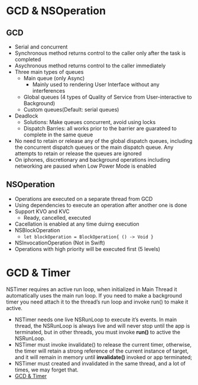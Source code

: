 # GCD & NSOperation

## GCD

- Serial and concurrent
- Synchronous method returns control to the caller only after the task is completed
- Asychronous method returns control to the caller immediately
- Three main types of queues
  - Main queue (only Async)
    - Mainly used to rendering User Interface without any interferences
  - Global queues (4 types of Quality of Service from User-interactive to Background)
  - Custom queues(Default: serial queues)
- Deadlock 
  - Solutions: Make queues concurrent, avoid using locks
  - Dispatch Barries: all works prior to the barrier are guarateed to complete in the same queue
- No need to retain or release any of the global dispatch queues, including the concurrent dispatch queues or the main dispatch queue. Any attempts to retain or release the queues are ignored
- On iphones, discretionary and background operations including networking are paused when Low Power Mode is enabled



## NSOperation

- Operations are executed on a separate thread from GCD
- Using dependencies to execute an operation after another one is done
- Support KVO and KVC
  - Ready, cancelled, executed 
- Cacellation is enabled at any time duirng execution
- NSBlockOperation
  - ```let blockOperation = BlockOperation{ () -> Void }```
- NSInvocationOperation (Not in Swift)
- Operations with high priority will be executed first (5 levels)


# GCD & Timer
NSTimer requires an active run loop, when initialized in Main Thread it automatically uses the main run loop. If you need to make a background timer you need attach it to the thread’s run loop and invoke run() to make it active.
- NSTimer needs one live NSRunLoop to execute it’s events. In main thread, the NSRunLoop is always live and will never stop until the app is terminated, but in other threads, you must invoke **run()** to active the NSRunLoop.
- NSTimer must invoke invalidate() to release the current timer, otherwise, the timer will retain a strong reference of the current instance of target, and it will remain in memory until **invalidate()** invoked or app terminated;
- NSTimer must created and invalidated in the same thread, and a lot of times, we may forget that.
- [GCD & Timer](http://www.acttos.org/2016/08/NSTimer-and-GCD-Timer-in-iOS/)




